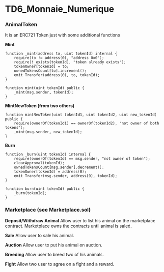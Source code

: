 # TD6_Monnaie_Numerique

### AnimalToken 
It is an ERC721 Token just with some additional functions 

**Mint**

    function _mint(address to, uint tokenId) internal {
        require(to != address(0), "address 0x0");
        require(!_exists(tokenId), "token already exists");
        tokenOwner[tokenId] = to;
        ownedTokensCount[to].increment();
        emit Transfer(address(0), to, tokenId);
    }
    
    function mint(uint tokenId) public {
        _mint(msg.sender, tokenId);
    }
    
**MintNewToken (from two others)**

    function mintNewToken(uint tokenId1, uint tokenId2, uint new_tokenId) public {
        require(ownerOf(tokenId1) == ownerOf(tokenId2), "not owner of both tokens");
        _mint(msg.sender, new_tokenId);
    }
    
**Burn**

    function _burn(uint tokenId) internal {
        require(ownerOf(tokenId) == msg.sender, "not owner of token");
        clearApproval(tokenId);
        ownedTokensCount[msg.sender].decrement();
        tokenOwner[tokenId] = address(0);
        emit Transfer(msg.sender, address(0), tokenId);
    }
    
    function burn(uint tokenId) public {
        _burn(tokenId);
    }
    
### Marketplace (see Marketplace.sol)

**Deposit/Withdraw Animal**
Allow user to list his animal on the marketplace contract. Marketplace owns the contracts until animal is saled.

**Sale**
Allow user to sale his animal.

**Auction**
Allow user to put his animal on auction.

**Breeding**
Allow user to breed two of his animals.

**Fight**
Allow two user to agree on a fight and a reward.
